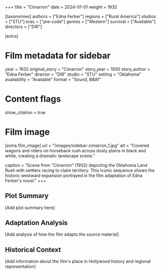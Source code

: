 +++
title = "Cimarron"
date = 2024-01-01
weight = 1932

[taxonomies]
authors = ["Edna Ferber"]
regions = ["Rural America"]
studios = ["STU"]
eras = ["pre-code"]
genres = ["Western"]
survival = ["Available"]
directors = ["DIR"]

[extra]
# Film metadata for sidebar
year = 1932
original_story = "Cimarron"
story_year = 1930
story_author = "Edna Ferber"
director = "DIR"
studio = "STU"
setting = "Oklahoma"
availability = "Available"
format = "Sound, B&W"

# Content flags
show_citation = true

# Film image
[extra.film_image]
url = "/images/sidebar-cimarron_1.jpg"
alt = "Covered wagons and riders on horseback rush across dusty plains in black and white, creating a dramatic landscape scene."

caption = "Scene from \"Cimarron\" (1932) depicting the Oklahoma Land Rush with settlers racing to claim territory. This iconic sequence shows the historic westward expansion portrayed in the film adaptation of Edna Ferber's novel."
+++

## Plot Summary

[Add plot summary here]

## Adaptation Analysis

[Add analysis of how the film adapts the source material]

## Historical Context

[Add information about the film's place in Hollywood history and regional representation]